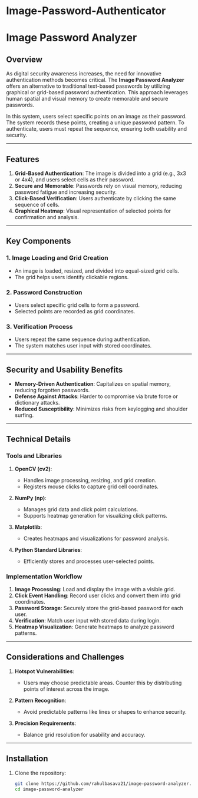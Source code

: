 # Image-Password-Authenticator
# Image Password Analyzer

## Overview

As digital security awareness increases, the need for innovative authentication methods becomes critical. The **Image Password Analyzer** offers an alternative to traditional text-based passwords by utilizing graphical or grid-based password authentication. This approach leverages human spatial and visual memory to create memorable and secure passwords.

In this system, users select specific points on an image as their password. The system records these points, creating a unique password pattern. To authenticate, users must repeat the sequence, ensuring both usability and security.

---

## Features

1. **Grid-Based Authentication**: The image is divided into a grid (e.g., 3x3 or 4x4), and users select cells as their password.
2. **Secure and Memorable**: Passwords rely on visual memory, reducing password fatigue and increasing security.
3. **Click-Based Verification**: Users authenticate by clicking the same sequence of cells.
4. **Graphical Heatmap**: Visual representation of selected points for confirmation and analysis.

---

## Key Components

### 1. Image Loading and Grid Creation
- An image is loaded, resized, and divided into equal-sized grid cells.
- The grid helps users identify clickable regions.

### 2. Password Construction
- Users select specific grid cells to form a password.
- Selected points are recorded as grid coordinates.

### 3. Verification Process
- Users repeat the same sequence during authentication.
- The system matches user input with stored coordinates.

---

## Security and Usability Benefits

- **Memory-Driven Authentication**: Capitalizes on spatial memory, reducing forgotten passwords.
- **Defense Against Attacks**: Harder to compromise via brute force or dictionary attacks.
- **Reduced Susceptibility**: Minimizes risks from keylogging and shoulder surfing.

---

## Technical Details

### Tools and Libraries
1. **OpenCV (cv2)**:
   - Handles image processing, resizing, and grid creation.
   - Registers mouse clicks to capture grid cell coordinates.

2. **NumPy (np)**:
   - Manages grid data and click point calculations.
   - Supports heatmap generation for visualizing click patterns.

3. **Matplotlib**:
   - Creates heatmaps and visualizations for password analysis.

4. **Python Standard Libraries**:
   - Efficiently stores and processes user-selected points.

### Implementation Workflow
1. **Image Processing**: Load and display the image with a visible grid.
2. **Click Event Handling**: Record user clicks and convert them into grid coordinates.
3. **Password Storage**: Securely store the grid-based password for each user.
4. **Verification**: Match user input with stored data during login.
5. **Heatmap Visualization**: Generate heatmaps to analyze password patterns.

---

## Considerations and Challenges

1. **Hotspot Vulnerabilities**:
   - Users may choose predictable areas. Counter this by distributing points of interest across the image.

2. **Pattern Recognition**:
   - Avoid predictable patterns like lines or shapes to enhance security.

3. **Precision Requirements**:
   - Balance grid resolution for usability and accuracy.

---

## Installation

1. Clone the repository:
   ```bash
   git clone https://github.com/rahulbasava21/image-password-analyzer.git
   cd image-password-analyzer
